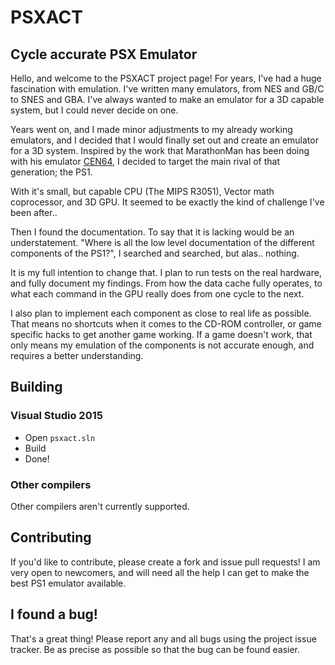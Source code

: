 # PSXACT
## Cycle accurate PSX Emulator

Hello, and welcome to the PSXACT project page! For years, I've had a huge
fascination with emulation. I've written many emulators, from NES and GB/C
to SNES and GBA. I've always wanted to make an emulator for a 3D capable
system, but I could never decide on one.

Years went on, and I made minor adjustments to my already working emulators,
and I decided that I would finally set out and create an emulator for a 3D
system. Inspired by the work that MarathonMan has been doing with his emulator
[CEN64](http://www.cen64.com), I decided to target the main rival of that generation; the PS1.

With it's small, but capable CPU (The MIPS R3051), Vector math coprocessor,
and 3D GPU. It seemed to be exactly the kind of challenge I've been after..

Then I found the documentation. To say that it is lacking would be an
understatement. "Where is all the low level documentation of the different
components of the PS1?", I searched and searched, but alas.. nothing.

It is my full intention to change that. I plan to run tests on the real
hardware, and fully document my findings. From how the data cache fully
operates, to what each command in the GPU really does from one cycle to
the next.

I also plan to implement each component as close to real life as possible.
That means no shortcuts when it comes to the CD-ROM controller, or game
specific hacks to get another game working. If a game doesn't work, that
only means my emulation of the components is not accurate enough, and requires
a better understanding.

## Building

### Visual Studio 2015

* Open `psxact.sln`
* Build
* Done!

### Other compilers

Other compilers aren't currently supported.

## Contributing

If you'd like to contribute, please create a fork and issue pull requests! I am
very open to newcomers, and will need all the help I can get to make the best
PS1 emulator available.

## I found a bug!

That's a great thing! Please report any and all bugs using the project issue
tracker. Be as precise as possible so that the bug can be found easier.
